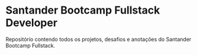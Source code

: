 # Santander Bootcamp Fullstack Developer
Repositório contendo todos os projetos, desafios e anotações do Santander Bootcamp Fullstack. 
